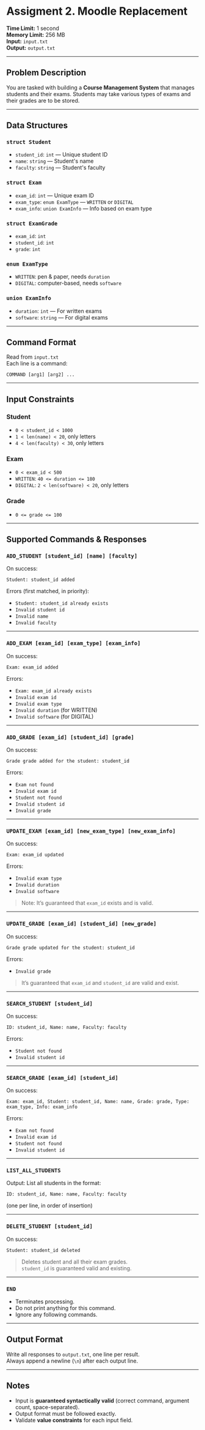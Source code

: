 # Assigment 2. Moodle Replacement

**Time Limit:** 1 second  
**Memory Limit:** 256 MB  
**Input:** `input.txt`  
**Output:** `output.txt`

---

## Problem Description

You are tasked with building a **Course Management System** that manages students and their exams. Students may take various types of exams and their grades are to be stored.

---

## Data Structures

### `struct Student`
- `student_id`: `int` — Unique student ID
- `name`: `string` — Student's name
- `faculty`: `string` — Student's faculty

### `struct Exam`
- `exam_id`: `int` — Unique exam ID
- `exam_type`: `enum ExamType` — `WRITTEN` or `DIGITAL`
- `exam_info`: `union ExamInfo` — Info based on exam type

### `struct ExamGrade`
- `exam_id`: `int`
- `student_id`: `int`
- `grade`: `int`

### `enum ExamType`
- `WRITTEN`: pen & paper, needs `duration`
- `DIGITAL`: computer-based, needs `software`

### `union ExamInfo`
- `duration`: `int` — For written exams
- `software`: `string` — For digital exams

---

## Command Format

Read from `input.txt`  
Each line is a command:

```text
COMMAND [arg1] [arg2] ...
```

---

## Input Constraints

### Student
- `0 < student_id < 1000`
- `1 < len(name) < 20`, only letters
- `4 < len(faculty) < 30`, only letters

### Exam
- `0 < exam_id < 500`
- `WRITTEN`: `40 <= duration <= 180`
- `DIGITAL`: `2 < len(software) < 20`, only letters

### Grade
- `0 <= grade <= 100`

---

## Supported Commands & Responses

### `ADD_STUDENT [student_id] [name] [faculty]`

On success:
```
Student: student_id added
```

Errors (first matched, in priority):
- `Student: student_id already exists`
- `Invalid student id`
- `Invalid name`
- `Invalid faculty`

---

### `ADD_EXAM [exam_id] [exam_type] [exam_info]`

On success:
```
Exam: exam_id added
```

Errors:
- `Exam: exam_id already exists`
- `Invalid exam id`
- `Invalid exam type`
- `Invalid duration` (for WRITTEN)
- `Invalid software` (for DIGITAL)

---

### `ADD_GRADE [exam_id] [student_id] [grade]`

On success:
```
Grade grade added for the student: student_id
```

Errors:
- `Exam not found`
- `Invalid exam id`
- `Student not found`
- `Invalid student id`
- `Invalid grade`

---

### `UPDATE_EXAM [exam_id] [new_exam_type] [new_exam_info]`

On success:
```
Exam: exam_id updated
```

Errors:
- `Invalid exam type`
- `Invalid duration`
- `Invalid software`

> Note: It’s guaranteed that `exam_id` exists and is valid.

---

### `UPDATE_GRADE [exam_id] [student_id] [new_grade]`

On success:
```
Grade grade updated for the student: student_id
```

Errors:
- `Invalid grade`

> It’s guaranteed that `exam_id` and `student_id` are valid and exist.

---

### `SEARCH_STUDENT [student_id]`

On success:
```
ID: student_id, Name: name, Faculty: faculty
```

Errors:
- `Student not found`
- `Invalid student id`

---

### `SEARCH_GRADE [exam_id] [student_id]`

On success:
```
Exam: exam_id, Student: student_id, Name: name, Grade: grade, Type: exam_type, Info: exam_info
```

Errors:
- `Exam not found`
- `Invalid exam id`
- `Student not found`
- `Invalid student id`

---

### `LIST_ALL_STUDENTS`

Output:
List all students in the format:
```
ID: student_id, Name: name, Faculty: faculty
```
(one per line, in order of insertion)

---

### `DELETE_STUDENT [student_id]`

On success:
```
Student: student_id deleted
```

> Deletes student and all their exam grades.  
> `student_id` is guaranteed valid and existing.

---

### `END`

- Terminates processing.
- Do not print anything for this command.
- Ignore any following commands.

---

## Output Format

Write all responses to `output.txt`, one line per result.  
Always append a newline (`\n`) after each output line.

---

## Notes

- Input is **guaranteed syntactically valid** (correct command, argument count, space-separated).
- Output format must be followed exactly.
- Validate **value constraints** for each input field.

